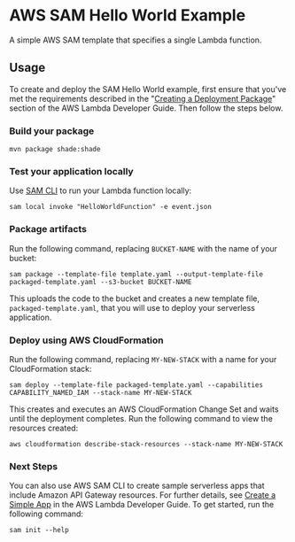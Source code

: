 # AWS SAM Hello World Example #

A simple AWS SAM template that specifies a single Lambda function.

## Usage ##

To create and deploy the SAM Hello World example, first ensure that you've met the requirements described in the "[Creating a Deployment Package](https://docs.aws.amazon.com/lambda/latest/dg/deployment-package-v2.html)" section of the AWS Lambda Developer Guide. Then follow the steps below.

### Build your package ###

    mvn package shade:shade

### Test your application locally ###

Use [SAM CLI](https://github.com/awslabs/aws-sam-cli) to run your Lambda function locally:

    sam local invoke "HelloWorldFunction" -e event.json

### Package artifacts ###

Run the following command, replacing `BUCKET-NAME` with the name of your bucket:

    sam package --template-file template.yaml --output-template-file packaged-template.yaml --s3-bucket BUCKET-NAME

This uploads the code to the bucket and creates a new template file, `packaged-template.yaml`, that you will use to deploy your serverless application.

### Deploy using AWS CloudFormation ###

Run the following command, replacing `MY-NEW-STACK` with a name for your CloudFormation stack:

    sam deploy --template-file packaged-template.yaml --capabilities CAPABILITY_NAMED_IAM --stack-name MY-NEW-STACK

This creates and executes an AWS CloudFormation Change Set and waits until the deployment completes. Run the following command to view the resources created:

    aws cloudformation describe-stack-resources --stack-name MY-NEW-STACK

### Next Steps ###

You can also use AWS SAM CLI to create sample serverless apps that include Amazon API Gateway resources. For further details, see [Create a Simple App](https://docs.aws.amazon.com/lambda/latest/dg/serverless_app.html) in the AWS Lambda Developer Guide. To get started, run the following command:

    sam init --help
